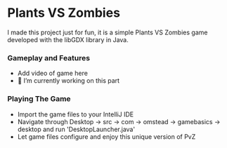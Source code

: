 # Plants VS Zombies


I made this project just for fun, it is a simple Plants VS Zombies game developed with the libGDX library in Java.

### Gameplay and Features
- Add video of game here
- 🔭 I’m currently working on this part

### Playing The Game
- Import the game files to your IntelliJ IDE
- Navigate through Desktop -> src -> com -> omstead -> gamebasics -> desktop and run 'DesktopLauncher.java'
- Let game files configure and enjoy this unique version of PvZ
